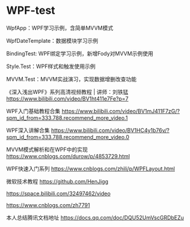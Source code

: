 # WPF-test

WpfApp：WPF学习示例，含简单MVVM模式

WpfDateTemplate：数据模块学习示例

BindingTest: WPF绑定学习示例，新增Fody对MVVM示例使用

Style.Test：WPF样式和触发使用示例

MVVM.Test：MVVM实战演习，实现数据增删改查功能

《深入浅出WPF》系列高清视频教程 | 讲师：刘铁猛
https://www.bilibili.com/video/BV1ht411e7Fe?p=7

WPF入门基础教程合集
https://www.bilibili.com/video/BV1mJ411F7zG/?spm_id_from=333.788.recommend_more_video.1

WPF深入讲解合集
https://www.bilibili.com/video/BV1HC4y1b76v/?spm_id_from=333.788.recommend_more_video.0

MVVM模式解析和在WPF中的实现
https://www.cnblogs.com/durow/p/4853729.html

WPF快速入门系列
https://www.cnblogs.com/zhili/p/WPFLayout.html

微软技术教程
https://github.com/HenJigg

https://space.bilibili.com/32497462/video

https://www.cnblogs.com/zh7791

本人总结腾讯文档地址
https://docs.qq.com/doc/DQU52UmVscGRDbEZu

